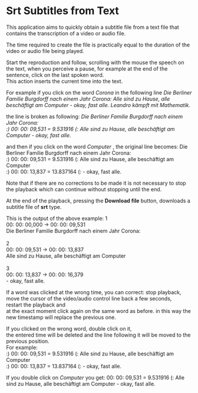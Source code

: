 Srt Subtitles from Text
=======================

This application aims to quickly obtain a subtitle file from a text file that contains the transcription of a video or audio file.

The time required to create the file is practically equal to the duration of the video or audio file being played.

Start the reproduction and follow, scrolling with the mouse the speech on the text, when you perceive a pause, for example at the end of the sentence, click on the last spoken word.  
This action inserts the current time into the text.  

For example if you click on the word _Corona_ in the following line
     _Die Berliner Familie Burgdorff nach einem Jahr Corona: Alle sind zu Hause, alle beschäftigt am Computer - okay, fast alle. Leandro kämpft mit Mathematik._

the line is broken as following:
    _Die Berliner Familie Burgdorff nach einem Jahr Corona:  
    :) 00: 00: 09,531 = 9.531916 (: Alle sind zu Hause, alle beschäftigt am Computer - okay, fast alle._
  
and then if you click on the word _Computer_ , the original line becomes:
    Die Berliner Familie Burgdorff nach einem Jahr Corona:  
    :) 00: 00: 09,531 = 9.531916 (: Alle sind zu Hause, alle beschäftigt am Computer  
    :) 00: 00: 13,837 = 13.837164 (: - okay, fast alle.

  

Note that if there are no corrections to be made it is not necessary to stop the playback which can continue without stopping until the end.  
  
At the end of the playback, pressing the **Download file** button, downloads a subtitle file of **srt** type.  
  
This is the output of the above example:
1  
00: 00: 00,000 -> 00: 00: 09,531  
Die Berliner Familie Burgdorff nach einem Jahr Corona:  
         
2  
00: 00: 09,531 -> 00: 00: 13,837  
Alle sind zu Hause, alle beschäftigt am Computer  
         
3  
00: 00: 13,837 -> 00: 00: 16,379  
\- okay, fast alle. 

If a word was clicked at the wrong time, you can correct:
    stop playback,  
    move the cursor of the video/audio control line back a few seconds,  
    restart the playback and  
    at the exact moment click again on the same word as before.
in this way the new timestamp will replace the previous one.

  
If you clicked on the wrong word,
    double click on it,  
    the entered time will be deleted and the line following it will be moved to the previous position.  
For example:  
    :) 00: 00: 09,531 = 9.531916 (: Alle sind zu Hause, alle beschäftigt am Computer  
    :) 00: 00: 13,837 = 13.837164 (: - okay, fast alle.
  
If you double click on _Computer_ you get:
    00: 00: 09,531 = 9.531916 (: Alle sind zu Hause, alle beschäftigt am Computer - okay, fast alle.
    
    
